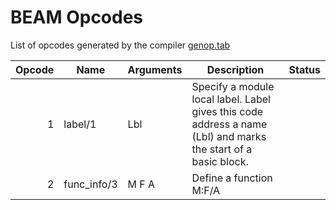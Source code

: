 # BEAM Opcodes

List of opcodes generated by the compiler [genop.tab](https://github.com/erlang/otp/blob/master/lib/compiler/src/genop.tab)

| Opcode | Name    | Arguments | Description | Status |
| ------:| ------- | --------- | ----------- | ------ |
| 1 | label/1 | Lbl | Specify a module local label. Label gives this code address a name (Lbl) and marks the start of a basic block. | |
| 2 | func_info/3 | M F A | Define a function M:F/A | |
